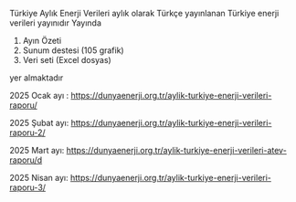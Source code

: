 Türkiye Aylık Enerji Verileri aylık olarak Türkçe yayınlanan Türkiye enerji verileri yayınıdır
Yayında 
1. Ayın Özeti
2. Sunum destesi (105 grafik)
3. Veri seti (Excel dosyas)

yer almaktadır

2025 Ocak ayı : https://dunyaenerji.org.tr/aylik-turkiye-enerji-verileri-raporu/

2025 Şubat ayı: https://dunyaenerji.org.tr/aylik-turkiye-enerji-verileri-raporu-2/

2025 Mart ayı: https://dunyaenerji.org.tr/aylik-turkiye-enerji-verileri-atev-raporu/d

2025 Nisan ayı: https://dunyaenerji.org.tr/aylik-turkiye-enerji-verileri-raporu-3/

